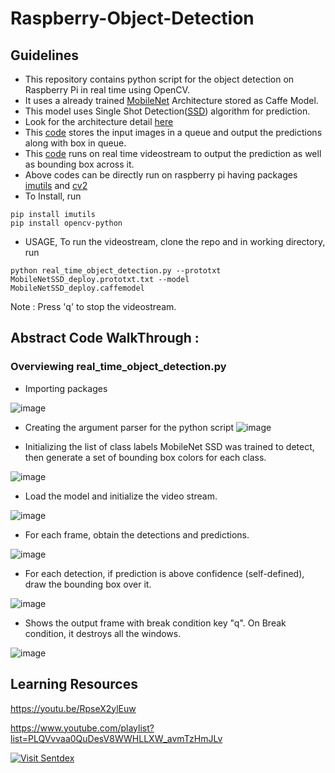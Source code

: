 # Raspberry-Object-Detection

## Guidelines
* This repository contains python script for the object detection on Raspberry Pi in real time using OpenCV. 
* It uses a already trained [MobileNet](https://arxiv.org/abs/1704.04861) Architecture stored as Caffe Model. 
* This model uses Single Shot Detection([SSD](https://arxiv.org/abs/1512.02325)) algorithm for prediction.
* Look for the architecture detail [here](https://github.com/GopiKishan14/Raspberry-Object-Detection/blob/master/MobileNetSSD_deploy.prototxt.txt)
* This [code](https://github.com/GopiKishan14/Raspberry-Object-Detection/blob/master/pi_object_detection.py) stores the input images in a queue and output the predictions along with box in queue.
* This [code](https://github.com/GopiKishan14/Raspberry-Object-Detection/blob/master/real_time_object_detection.py) runs on real time videostream to output the prediction as well as bounding box across it.
* Above codes can be directly run on raspberry pi having packages [imutils](https://pypi.org/project/imutils/) and [cv2](https://pypi.org/project/opencv-python/)
* To Install, run
```
pip install imutils
pip install opencv-python
```
* USAGE, To run the videostream, clone the repo and in working directory, run
```
python real_time_object_detection.py --prototxt MobileNetSSD_deploy.prototxt.txt --model MobileNetSSD_deploy.caffemodel
```
Note : Press 'q' to stop the videostream.


## Abstract Code WalkThrough :
### Overviewing real_time_object_detection.py

* Importing packages

![image](https://user-images.githubusercontent.com/32811229/80908634-07b54e00-8d3f-11ea-9ddb-b553f04ba80a.png)

* Creating the argument parser for the python script
![image](https://user-images.githubusercontent.com/32811229/80908719-cf623f80-8d3f-11ea-9ce2-c21dd53b5e71.png)

* Initializing the list of class labels MobileNet SSD was trained to detect, then generate a set of bounding box colors for each class.

![image](https://user-images.githubusercontent.com/32811229/80908757-2d8f2280-8d40-11ea-92a5-40403ec84015.png)

* Load the model and initialize the video stream.

![image](https://user-images.githubusercontent.com/32811229/80908774-57e0e000-8d40-11ea-916e-96373273c93b.png)

* For each frame, obtain the detections and predictions.

![image](https://user-images.githubusercontent.com/32811229/80908793-7ba42600-8d40-11ea-85d8-1f4aab2304de.png)


* For each detection, if prediction is above confidence (self-defined), draw the bounding box over it.

![image](https://user-images.githubusercontent.com/32811229/80908812-9d051200-8d40-11ea-897d-69385cca2291.png)

* Shows the output frame with break condition key "q". On Break condition, it destroys all the windows.

![image](https://user-images.githubusercontent.com/32811229/80908821-bf972b00-8d40-11ea-8733-a00f8244de93.png)


## Learning Resources

https://youtu.be/RpseX2ylEuw


https://www.youtube.com/playlist?list=PLQVvvaa0QuDesV8WWHLLXW_avmTzHmJLv


[![Visit Sentdex](http://img.youtube.com/vi/PLQVvvaa0QuDesV8WWHLLXW_avmTzHmJLv/0.jpg)](https://www.youtube.com/playlist?list=PLQVvvaa0QuDesV8WWHLLXW_avmTzHmJLv "Raspberry PI")
